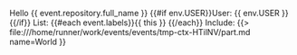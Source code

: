 Hello {{ event.repository.full_name }}
{{#if env.USER}}User: {{ env.USER }}{{/if}}
List: {{#each event.labels}}{{ this }} {{/each}}
Include:
{{> file:///home/runner/work/events/events/tmp-ctx-HTilNV/part.md name=World }}
